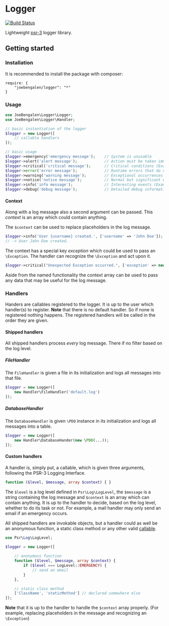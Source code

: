 # Logger
[![Build Status](https://secure.travis-ci.org/JoeBengalen/Logger.png)](http://travis-ci.org/JoeBengalen/Logger)

Lightweight [psr-3](https://github.com/php-fig/fig-standards/blob/master/accepted/PSR-3-logger-interface.md) logger library.

## Getting started

### Installation

It is recommended to install the package with composer:
```
require: {
    "joebengalen/logger": "*"
}
```

### Usage

```php
use JoeBengalen\Logger\Logger;
use JoeBengalen\Logger\Handler;

// basic instantiation of the logger
$logger = new Logger([
    // callable handlers
]);

// basic usage
$logger->emergency('emergency message');    // System is unusable
$logger->alert('alert message');            // Action must be taken immediately (Example: Entire website down, database unavailable, etc. This should trigger the SMS alerts and wake you up.)
$logger->critical('critical message');      // Critical conditions (Example: Application component unavailable, unexpected exception.)
$logger->error('error message');            // Runtime errors that do not require immediate action but should typically be logged and monitored.
$logger->warning('warning message');        // Exceptional occurrences that are not errors (Example: Use of deprecated APIs, poor use of an API, undesirable things that are not necessarily wrong.)
$logger->notice('notice message');          // Normal but significant events.
$logger->info('info message');              // Interesting events (Example: User logs in, SQL logs.)
$logger->debug('debug message');            // Detailed debug information.
```

#### Context

Along with a log message also a second argument can be passed. This *context* is an array which could contain anything.

The ```$context``` can be used to replace placeholders in the log message.
```php
$logger->info('User {username} created.', ['username' => 'John Doe']);
// -> User John Doe created.
```

The context has a special key *exception* which could be used to pass an ```\Exception```. The handler can recognize the ```\Exception``` and act upon it.
```php
$logger->critical("Unexpected Exception occurred.", ['exception' => new \Exception('Something went horribly wrong :(')]);
```

Aside from the named functionality the context array can be used to pass any data that may be useful for the log message.

### Handlers

Handers are callables registered to the logger. It is up to the user which handler(s) to register. **Note** that there is no default handler. So if none is registered nothing happens. The registered handlers will be called in the order they are given.

#### Shipped handlers
All shipped handlers process *every* log message. There if no filter based on the log level.

##### FileHandler
The ```FileHandler``` is given a file in its initialization and logs all messages into that file.

```php
$logger = new Logger([
    new Handler\FileHandler('default.log')
]);
```

##### DatabaseHandler
The ```DatabaseHandler``` is given ```\PDO``` instance in its initialization and logs all messages into a table.

```php
$logger = new Logger([
    new Handler\DatabaseHander(new \PDO(...));
]);
```

#### Custom handlers

A handler is, simply put, a callable, which is given three arguments, following the PSR-3 Logging Interface.
```php
function ($level, $message, array $context) { }
```

The ```$level``` is a log level defined in ```Psr\Log\LogLevel```, the ```$message``` is a string containing the log message and ```$context``` is an array which can contain anything. It is up to the handler to decide, based on the log level, whether to do its task or not. For example, a mail handler may only send an email if an emergency occurs.

All shipped handlers are invokable objects, but a handler could as well be an anonymous function, a static class method or any other valid [callable](http://php.net/manual/en/language.types.callable.php).

```php
use Psr\Log\LogLevel;

$logger = new Logger([
    
    // anonymous function
    function ($level, $message, array $context) {
        if ($level === LogLevel::EMERGENCY) {
            // send an email
        }
    },

    // static class method
    ['ClassName', 'staticMethod'] // declared somewhere else
]);
```

**Note** that it is up to the handler to handle the ```$context``` array properly. (For example, replacing placeholders in the message and recognizing an ```\Exception```)
